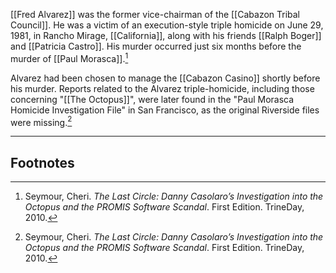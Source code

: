 [[Fred Alvarez]] was the former vice-chairman of the [[Cabazon Tribal Council]]. He was a victim of an execution-style triple homicide on June 29, 1981, in Rancho Mirage, [[California]], along with his friends [[Ralph Boger]] and [[Patricia Castro]]. His murder occurred just six months before the murder of [[Paul Morasca]].[^1]

Alvarez had been chosen to manage the [[Cabazon Casino]] shortly before his murder. Reports related to the Alvarez triple-homicide, including those concerning "[[The Octopus]]", were later found in the "Paul Morasca Homicide Investigation File" in San Francisco, as the original Riverside files were missing.[^1]

---
## Footnotes

[^1]: Seymour, Cheri. *The Last Circle: Danny Casolaro’s Investigation into the Octopus and the PROMIS Software Scandal*. First Edition. TrineDay, 2010.